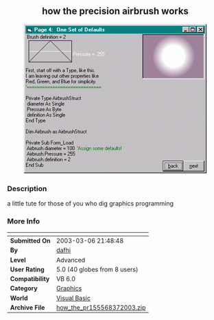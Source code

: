 ﻿<div align="center">

## how the precision airbrush works

<img src="PIC2003217434349984.gif">
</div>

### Description

a little tute for those of you who dig graphics programming
 
### More Info
 


<span>             |<span>
---                |---
**Submitted On**   |2003-03-06 21:48:48
**By**             |[dafhi](https://github.com/Planet-Source-Code/PSCIndex/blob/master/ByAuthor/dafhi.md)
**Level**          |Advanced
**User Rating**    |5.0 (40 globes from 8 users)
**Compatibility**  |VB 6\.0
**Category**       |[Graphics](https://github.com/Planet-Source-Code/PSCIndex/blob/master/ByCategory/graphics__1-46.md)
**World**          |[Visual Basic](https://github.com/Planet-Source-Code/PSCIndex/blob/master/ByWorld/visual-basic.md)
**Archive File**   |[how\_the\_pr155568372003\.zip](https://github.com/Planet-Source-Code/dafhi-how-the-precision-airbrush-works__1-43295/archive/master.zip)








